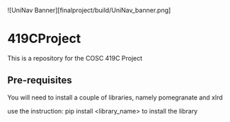![UniNav Banner][finalproject/build/UniNav_banner.png]

# 419CProject
This is a repository for the COSC 419C Project

## Pre-requisites 
You will need to install a couple of libraries, namely pomegranate and xlrd  

use the instruction: pip install <library_name> to install the library
